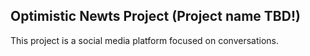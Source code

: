 ## Optimistic Newts Project (Project name TBD!)

This project is a social media platform focused on conversations.
